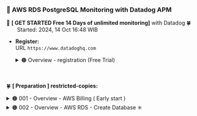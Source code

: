 ### 🪭 AWS RDS PostgreSQL Monitoring with Datadog APM

🔰 **[ GET STARTED Free 14 Days of unlimited monitoring]** with Datadog 🍀 <br />
&emsp;&emsp;Started: 2024, 14 Oct 16:48 WIB

- **Register:** <br />
  URL `https://www.datadoghq.com`

  <details><summary>🟠 Overview - registration (Free Trial)</summary>
    <div align="left">
    <img src="./gambar-petunjuk/ss_datadog_getstarted_001.png" alt="ss_datadog" style="display: block; margin: 0 auto;"> <br /><br />
    <img src="./gambar-petunjuk/ss_datadog_getstarted_002.png" alt="ss_datadog" style="display: block; margin: 0 auto;"> <br /><br />
    <img src="./gambar-petunjuk/ss_datadog_getstarted_003.png" alt="ss_datadog" style="display: block; margin: 0 auto;"> 
    </div><br /><hr />
  </details>

&nbsp;

🍀 **[ Preparation ] restricted-copies:**
<details><summary>🟠 001 - Overview - AWS Billing ( Early start )</summary>
<div align="left">
<br />
<img src="./gambar-petunjuk/ss_aws_abumuhammadbabah2019_001.png" alt="ss_aws" style="display: block; margin: 0 auto;">
</div><br /><hr />
</details>

<details><summary>🟠 002 - Overview - AWS RDS - Create Database ✳️</summary>
<div align="left">
<br />
<img src="./gambar-petunjuk/ss_aws_abumuhammadbabah2019_002.png" alt="ss_aws" style="display: block; margin: 0 auto;"> <br /><br />
<img src="./gambar-petunjuk/ss_aws_abumuhammadbabah2019_003.png" alt="ss_aws" style="display: block; margin: 0 auto;"> <br /><br />
<img src="./gambar-petunjuk/ss_aws_abumuhammadbabah2019_004.png" alt="ss_aws" style="display: block; margin: 0 auto;"> <br /><br />
<img src="./gambar-petunjuk/ss_aws_abumuhammadbabah2019_005.png" alt="ss_aws" style="display: block; margin: 0 auto;"> <br /><br />
<img src="./gambar-petunjuk/ss_aws_abumuhammadbabah2019_006.png" alt="ss_aws" style="display: block; margin: 0 auto;"> <br /><br />
<img src="./gambar-petunjuk/ss_aws_abumuhammadbabah2019_007.png" alt="ss_aws" style="display: block; margin: 0 auto;"> <br /><br />
<img src="./gambar-petunjuk/ss_aws_abumuhammadbabah2019_008.png" alt="ss_aws" style="display: block; margin: 0 auto;"> <br /><br />
<img src="./gambar-petunjuk/ss_aws_abumuhammadbabah2019_009.png" alt="ss_aws" style="display: block; margin: 0 auto;"> <br /><br />
<img src="./gambar-petunjuk/ss_aws_abumuhammadbabah2019_010.png" alt="ss_aws" style="display: block; margin: 0 auto;"> 
</div><br /><hr />
</details>